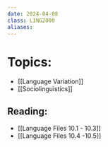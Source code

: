 ```yaml
---
date: 2024-04-08
class: LING2000
aliases:
---
```

# Topics:
- [[Language Variation]]
- [[Sociolinguistics]]

## Reading:
- [[Language Files 10.1 - 10.3]]
- [[Language Files 10.4 -10.5]]


 